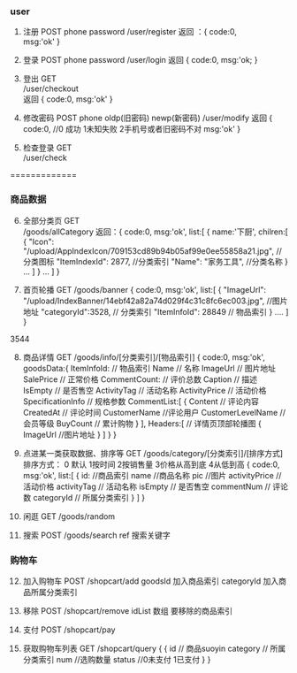 ### user

1. 注册   POST   phone password
/user/register
返回 ：{
    code:0,  
    msg:'ok'
}

2. 登录   POST  phone password
/user/login 
返回 {
    code:0,
    msg:'ok;
}

3. 登出  GET  
/user/checkout  
返回  {
    code:0,
    msg:'ok'
}

4. 修改密码  POST  phone oldp(旧密码)  newp(新密码)
/user/modify
返回 {
    code:0,    //0 成功 1未知失败 2手机号或者旧密码不对
    msg:'ok'
}

5. 检查登录  GET   
/user/check

=============

### 商品数据 

6. 全部分类页  GET   
/goods/allCategory 
返回：{
    code:0,
    msg:'ok',
    list:[
        {
            name:'下厨',
            chilren:[
                {
                    "Icon": "/upload/AppIndexIcon/709153cd89b94b05af99e0ee55858a21.jpg",  //分类图标
                    "ItemIndexId": 2877,   //分类索引
                    "Name": "家务工具",     //分类名称
                }
                ...
            ]
        }
        ...
    ]
}

7. 首页轮播  GET
/goods/banner
{
    code:0,
    msg:'ok',
    list:[
        {
            "ImageUrl": "/upload/IndexBanner/14ebf42a82a74d029f4c31c8fc6ec003.jpg",  //图片地址
            "categoryId":3528,   // 分类索引
            "ItemInfoId": 28849  // 物品索引
        }
        ....
    ]
}

3544

8. 商品详情  GET
/goods/info/[分类索引]/[物品索引]
{
    code:0,
    msg:'ok',
    goodsData:{
        ItemInfoId:  // 物品索引
        Name // 名称
        ImageUrl  // 图片地址
        SalePrice  // 正常价格
        CommentCount:  // 评价总数
        Caption   // 描述
        IsEmpty  // 是否售空
        ActivityTag  // 活动名称
        ActivityPrice  // 活动价格
        SpecificationInfo  // 规格参数
        CommentList:[
            {
                Content  // 评论内容
                CreatedAt  // 评论时间
                CustomerName  //评论用户
                CustomerLevelName  //会员等级
                BuyCount   // 累计购物
            }
        ],
        Headers:[  // 详情页顶部轮播图
            {
                ImageUrl  //图片地址
            }
        ]
    }
}

9. 点进某一类获取数据、排序等  GET
/goods/category/[分类索引]/[排序方式] 
排序方式： 0 默认  1按时间  2按销售量  3价格从高到底  4从低到高
{
    code:0,
    msg:'ok',
    list:[
        {
            id: //商品索引
            name  //商品名称
            pic  //图片
            activityPrice  //活动价格
            activityTag   // 活动名称
            isEmpty    // 是否售空
            commentNum  // 评论数
            categoryId   // 所属分类索引
        }
    ]
}

10. 闲逛  GET
/goods/random

11. 搜索  POST
/goods/search   ref 搜索关键字


###  购物车

12. 加入购物车  POST
/shopcart/add  goodsId 加入商品索引  categoryId 加入商品所属分类索引 

13. 移除   POST
/shopcart/remove  idList 数组 要移除的商品索引

14. 支付  POST
/shopcart/pay 

15. 获取购物车列表  GET
/shopcart/query
{
    {
        id // 商品suoyin
        category  // 所属分类索引
        num  //选购数量
        status  //0未支付 1已支付
    }
}